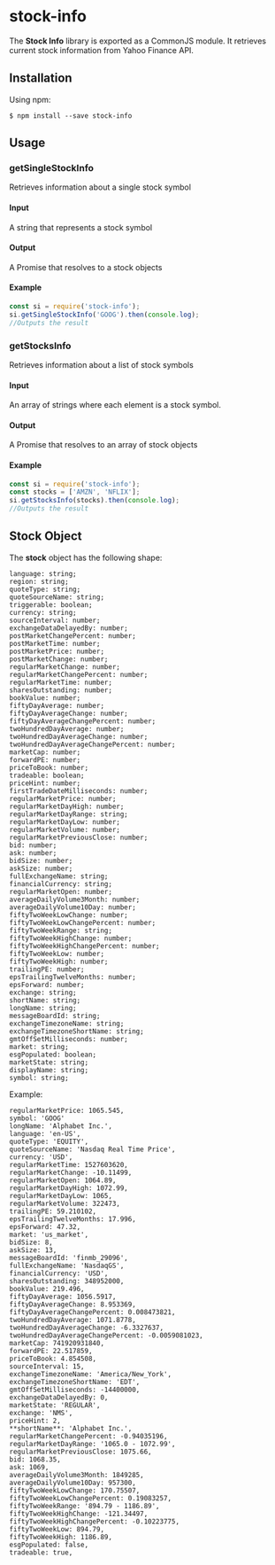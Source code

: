 # stock-info

The **Stock Info** library is exported as a CommonJS module.
It retrieves current stock information from Yahoo Finance API.

## Installation

Using npm:
```shell
$ npm install --save stock-info
```

## Usage

### getSingleStockInfo
Retrieves information about a single stock symbol
#### Input
A string that represents a stock symbol
#### Output
A Promise that resolves to a stock objects
#### Example
```js
const si = require('stock-info');
si.getSingleStockInfo('GOOG').then(console.log);
//Outputs the result
```
  
### getStocksInfo
Retrieves information about a list of stock symbols
#### Input
An array of strings where each element is a stock symbol.
#### Output
A Promise that resolves to an array of stock objects
#### Example
```js
const si = require('stock-info');
const stocks = ['AMZN', 'NFLIX'];
si.getStocksInfo(stocks).then(console.log);
//Outputs the result
```

## Stock Object

The **stock** object has the following shape:

```
language: string;
region: string;
quoteType: string;
quoteSourceName: string;
triggerable: boolean;
currency: string;
sourceInterval: number;
exchangeDataDelayedBy: number;
postMarketChangePercent: number;
postMarketTime: number;
postMarketPrice: number;
postMarketChange: number;
regularMarketChange: number;
regularMarketChangePercent: number;
regularMarketTime: number;
sharesOutstanding: number;
bookValue: number;
fiftyDayAverage: number;
fiftyDayAverageChange: number;
fiftyDayAverageChangePercent: number;
twoHundredDayAverage: number;
twoHundredDayAverageChange: number;
twoHundredDayAverageChangePercent: number;
marketCap: number;
forwardPE: number;
priceToBook: number;
tradeable: boolean;
priceHint: number;
firstTradeDateMilliseconds: number;
regularMarketPrice: number;
regularMarketDayHigh: number;
regularMarketDayRange: string;
regularMarketDayLow: number;
regularMarketVolume: number;
regularMarketPreviousClose: number;
bid: number;
ask: number;
bidSize: number;
askSize: number;
fullExchangeName: string;
financialCurrency: string;
regularMarketOpen: number;
averageDailyVolume3Month: number;
averageDailyVolume10Day: number;
fiftyTwoWeekLowChange: number;
fiftyTwoWeekLowChangePercent: number;
fiftyTwoWeekRange: string;
fiftyTwoWeekHighChange: number;
fiftyTwoWeekHighChangePercent: number;
fiftyTwoWeekLow: number;
fiftyTwoWeekHigh: number;
trailingPE: number;
epsTrailingTwelveMonths: number;
epsForward: number;
exchange: string;
shortName: string;
longName: string;
messageBoardId: string;
exchangeTimezoneName: string;
exchangeTimezoneShortName: string;
gmtOffSetMilliseconds: number;
market: string;
esgPopulated: boolean;
marketState: string;
displayName: string;
symbol: string;
```

Example:

```
regularMarketPrice: 1065.545,  
symbol: 'GOOG'  
longName: 'Alphabet Inc.',  
language: 'en-US',  
quoteType: 'EQUITY',  
quoteSourceName: 'Nasdaq Real Time Price',  
currency: 'USD',  
regularMarketTime: 1527603620,  
regularMarketChange: -10.11499,  
regularMarketOpen: 1064.89,  
regularMarketDayHigh: 1072.99,  
regularMarketDayLow: 1065,  
regularMarketVolume: 322473,  
trailingPE: 59.210102,  
epsTrailingTwelveMonths: 17.996,  
epsForward: 47.32,  
market: 'us_market',  
bidSize: 8,  
askSize: 13,  
messageBoardId: 'finmb_29096',  
fullExchangeName: 'NasdaqGS',  
financialCurrency: 'USD',  
sharesOutstanding: 348952000,  
bookValue: 219.496,  
fiftyDayAverage: 1056.5917,  
fiftyDayAverageChange: 8.953369,  
fiftyDayAverageChangePercent: 0.008473821,  
twoHundredDayAverage: 1071.8778,  
twoHundredDayAverageChange: -6.3327637,  
twoHundredDayAverageChangePercent: -0.0059081023,  
marketCap: 741920931840,  
forwardPE: 22.517859,  
priceToBook: 4.854508,  
sourceInterval: 15,  
exchangeTimezoneName: 'America/New_York',  
exchangeTimezoneShortName: 'EDT',  
gmtOffSetMilliseconds: -14400000,  
exchangeDataDelayedBy: 0,  
marketState: 'REGULAR',  
exchange: 'NMS',  
priceHint: 2,  
**shortName**: 'Alphabet Inc.',  
regularMarketChangePercent: -0.94035196,  
regularMarketDayRange: '1065.0 - 1072.99',  
regularMarketPreviousClose: 1075.66,  
bid: 1068.35,  
ask: 1069,  
averageDailyVolume3Month: 1849285,  
averageDailyVolume10Day: 957300,  
fiftyTwoWeekLowChange: 170.75507,  
fiftyTwoWeekLowChangePercent: 0.19083257,  
fiftyTwoWeekRange: '894.79 - 1186.89',  
fiftyTwoWeekHighChange: -121.34497,  
fiftyTwoWeekHighChangePercent: -0.10223775,  
fiftyTwoWeekLow: 894.79,  
fiftyTwoWeekHigh: 1186.89,  
esgPopulated: false,  
tradeable: true,  
```